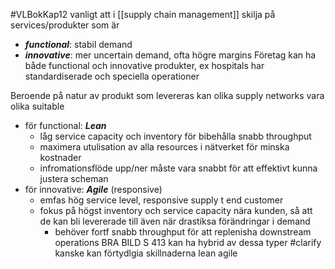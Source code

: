 #VLBokKap12
vanligt att i [[supply chain management]] skilja på services/produkter som är
- ***functional***: stabil demand
- ***innovative***: mer uncertain demand, ofta högre margins
Företag kan ha både functional och innovative produkter, ex hospitals har standardiserade och speciella operationer

Beroende på natur av produkt som levereras kan olika supply networks vara olika suitable
- för functional: ***Lean***
	- låg service capacity och inventory för bibehålla snabb throughput
	- maximera utulisation av alla resources i nätverket för minska kostnader
	- infromationsflöde upp/ner måste vara snabbt för att effektivt kunna justera scheman
- för innovative: ***Agile*** (responsive)
	- emfas hög service level, responsive supply t end customer
	- fokus på högst inventory och service capacity nära kunden, så att de kan bli levererade till även när drastiksa förändringar i demand
		- behöver fortf snabb throughput för att replenisha downstream operations
BRA BILD S 413
kan ha hybrid av dessa typer
#clarify kanske kan förtydlgia skillnaderna lean agile